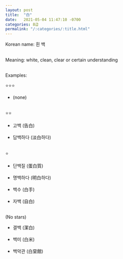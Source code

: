 ```yaml
---
layout: post
title:  "白"
date:   2021-05-04 11:47:10 -0700
categories: 8급
permalink: "/:categories/:title.html"
---
```


Korean name: 흰 백 <br><br>

Meaning: white, clean, clear or certain understanding <br><br>

Examples:

⭐⭐⭐
* (none) <br><br>

⭐⭐
* 고백 (告白) <br><br>
* 담백하다 (淡白하다) <br><br>

⭐
* 단백질 (蛋白質) <br><br>
* 명백하다 (明白하다) <br><br>
* 백수 (白手) <br><br>
* 자백 (自白) <br><br>

(No stars)
* 결백 (潔白) <br><br>
* 백미 (白米) <br><br>
* 백악관 (白堊館) <br><br>